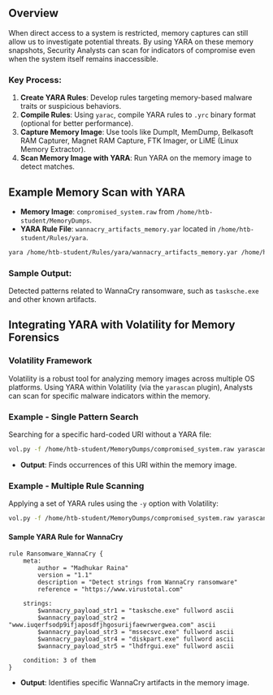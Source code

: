 ## Overview

When direct access to a system is restricted, memory captures can still allow us to investigate potential threats. By using YARA on these memory snapshots, Security Analysts can scan for indicators of compromise even when the system itself remains inaccessible.

### Key Process:
1. **Create YARA Rules**: Develop rules targeting memory-based malware traits or suspicious behaviors.
2. **Compile Rules**: Using `yarac`, compile YARA rules to `.yrc` binary format (optional for better performance).
3. **Capture Memory Image**: Use tools like DumpIt, MemDump, Belkasoft RAM Capturer, Magnet RAM Capture, FTK Imager, or LiME (Linux Memory Extractor).
4. **Scan Memory Image with YARA**: Run YARA on the memory image to detect matches.

## Example Memory Scan with YARA

- **Memory Image**: `compromised_system.raw` from `/home/htb-student/MemoryDumps`.
- **YARA Rule File**: `wannacry_artifacts_memory.yar` located in `/home/htb-student/Rules/yara`.

```bash
yara /home/htb-student/Rules/yara/wannacry_artifacts_memory.yar /home/htb-student/MemoryDumps/compromised_system.raw --print-strings
```

### Sample Output:
Detected patterns related to WannaCry ransomware, such as `tasksche.exe` and other known artifacts.

## Integrating YARA with Volatility for Memory Forensics

### Volatility Framework
Volatility is a robust tool for analyzing memory images across multiple OS platforms. Using YARA within Volatility (via the `yarascan` plugin), Analysts can scan for specific malware indicators within the memory.

### Example - Single Pattern Search

Searching for a specific hard-coded URI without a YARA file:

```bash
vol.py -f /home/htb-student/MemoryDumps/compromised_system.raw yarascan -U "www.iuqerfsodp9ifjaposdfjhgosurijfaewrwergwea.com"
```

- **Output**: Finds occurrences of this URI within the memory image.

### Example - Multiple Rule Scanning

Applying a set of YARA rules using the `-y` option with Volatility:

```bash
vol.py -f /home/htb-student/MemoryDumps/compromised_system.raw yarascan -y /home/htb-student/Rules/yara/wannacry_artifacts_memory.yar
```

#### Sample YARA Rule for WannaCry

```yara
rule Ransomware_WannaCry {
    meta:
        author = "Madhukar Raina"
        version = "1.1"
        description = "Detect strings from WannaCry ransomware"
        reference = "https://www.virustotal.com"

    strings:
        $wannacry_payload_str1 = "tasksche.exe" fullword ascii
        $wannacry_payload_str2 = "www.iuqerfsodp9ifjaposdfjhgosurijfaewrwergwea.com" ascii
        $wannacry_payload_str3 = "mssecsvc.exe" fullword ascii
        $wannacry_payload_str4 = "diskpart.exe" fullword ascii
        $wannacry_payload_str5 = "lhdfrgui.exe" fullword ascii

    condition: 3 of them
}
```

- **Output**: Identifies specific WannaCry artifacts in the memory image.